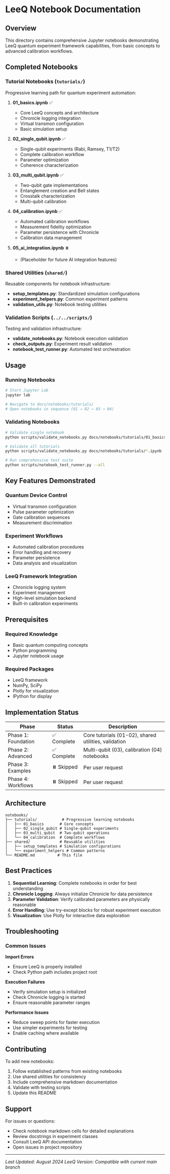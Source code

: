# LeeQ Notebook Documentation

## Overview
This directory contains comprehensive Jupyter notebooks demonstrating LeeQ quantum experiment framework capabilities, from basic concepts to advanced calibration workflows.

## Completed Notebooks

### Tutorial Notebooks (`tutorials/`)
Progressive learning path for quantum experiment automation:

1. **01_basics.ipynb** ✅
   - Core LeeQ concepts and architecture
   - Chronicle logging integration
   - Virtual transmon configuration
   - Basic simulation setup

2. **02_single_qubit.ipynb** ✅
   - Single-qubit experiments (Rabi, Ramsey, T1/T2)
   - Complete calibration workflow
   - Parameter optimization
   - Coherence characterization

3. **03_multi_qubit.ipynb** ✅
   - Two-qubit gate implementations
   - Entanglement creation and Bell states
   - Crosstalk characterization
   - Multi-qubit calibration

4. **04_calibration.ipynb** ✅
   - Automated calibration workflows
   - Measurement fidelity optimization
   - Parameter persistence with Chronicle
   - Calibration data management

5. **05_ai_integration.ipynb** ⏸️
   - (Placeholder for future AI integration features)

### Shared Utilities (`shared/`)
Reusable components for notebook infrastructure:

- **setup_templates.py**: Standardized simulation configurations
- **experiment_helpers.py**: Common experiment patterns
- **validation_utils.py**: Notebook testing utilities

### Validation Scripts (`../../scripts/`)
Testing and validation infrastructure:

- **validate_notebooks.py**: Notebook execution validation
- **check_outputs.py**: Experiment result validation
- **notebook_test_runner.py**: Automated test orchestration

## Usage

### Running Notebooks
```bash
# Start Jupyter Lab
jupyter lab

# Navigate to docs/notebooks/tutorials/
# Open notebooks in sequence (01 → 02 → 03 → 04)
```

### Validating Notebooks
```bash
# Validate single notebook
python scripts/validate_notebooks.py docs/notebooks/tutorials/01_basics.ipynb

# Validate all tutorials
python scripts/validate_notebooks.py docs/notebooks/tutorials/*.ipynb

# Run comprehensive test suite
python scripts/notebook_test_runner.py --all
```

## Key Features Demonstrated

### Quantum Device Control
- Virtual transmon configuration
- Pulse parameter optimization
- Gate calibration sequences
- Measurement discrimination

### Experiment Workflows
- Automated calibration procedures
- Error handling and recovery
- Parameter persistence
- Data analysis and visualization

### LeeQ Framework Integration
- Chronicle logging system
- Experiment management
- High-level simulation backend
- Built-in calibration experiments

## Prerequisites

### Required Knowledge
- Basic quantum computing concepts
- Python programming
- Jupyter notebook usage

### Required Packages
- LeeQ framework
- NumPy, SciPy
- Plotly for visualization
- IPython for display

## Implementation Status

| Phase | Status | Description |
|-------|--------|-------------|
| Phase 1: Foundation | ✅ Complete | Core tutorials (01-02), shared utilities, validation |
| Phase 2: Advanced | ✅ Complete | Multi-qubit (03), calibration (04) notebooks |
| Phase 3: Examples | ⏸️ Skipped | Per user request |
| Phase 4: Workflows | ⏸️ Skipped | Per user request |

## Architecture

```
notebooks/
├── tutorials/           # Progressive learning notebooks
│   ├── 01_basics       # Core concepts
│   ├── 02_single_qubit # Single-qubit experiments
│   ├── 03_multi_qubit  # Two-qubit operations
│   └── 04_calibration  # Complete workflows
├── shared/             # Reusable utilities
│   ├── setup_templates # Simulation configurations
│   └── experiment_helpers # Common patterns
└── README.md          # This file
```

## Best Practices

1. **Sequential Learning**: Complete notebooks in order for best understanding
2. **Chronicle Logging**: Always initialize Chronicle for data persistence
3. **Parameter Validation**: Verify calibrated parameters are physically reasonable
4. **Error Handling**: Use try-except blocks for robust experiment execution
5. **Visualization**: Use Plotly for interactive data exploration

## Troubleshooting

### Common Issues

**Import Errors**
- Ensure LeeQ is properly installed
- Check Python path includes project root

**Execution Failures**
- Verify simulation setup is initialized
- Check Chronicle logging is started
- Ensure reasonable parameter ranges

**Performance Issues**
- Reduce sweep points for faster execution
- Use simpler experiments for testing
- Enable caching where available

## Contributing

To add new notebooks:
1. Follow established patterns from existing notebooks
2. Use shared utilities for consistency
3. Include comprehensive markdown documentation
4. Validate with testing scripts
5. Update this README

## Support

For issues or questions:
- Check notebook markdown cells for detailed explanations
- Review docstrings in experiment classes
- Consult LeeQ API documentation
- Open issues in project repository

---

*Last Updated: August 2024*
*LeeQ Version: Compatible with current main branch*